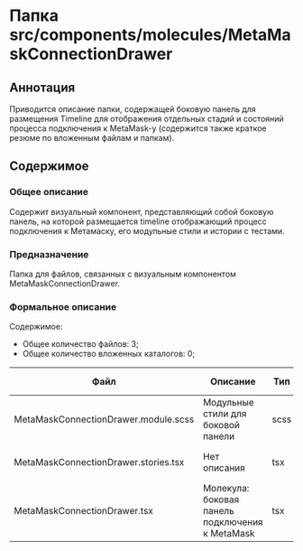 # Папка src/components/molecules/MetaMaskConnectionDrawer

## Аннотация

Приводится описание папки, содержащей боковую панель для размещения Timeline для отображения отдельных стадий и 
состояний процесса подключения к MetaMask-у (содержится также краткое резюме по вложенным файлам и папкам).

## Содержимое

### Общее описание

Содержит визуальный компонент, представляющий собой боковую панель, на которой размещается timeline отображающий 
процесс подключения к Метамаску, его модульные стили и истории с тестами.

### Предназначение

Папка для файлов, связанных с визуальным компонентом MetaMaskConnectionDrawer.

### Формальное описание

Содержимое:
* Общее количество файлов: 3;
* Общее количество вложенных каталогов: 0;

| Файл                                 | Описание                                        | Тип  | К-во строк | Последнее изменение | Звезды    |
|--------------------------------------|-------------------------------------------------|------|------------|---------------------|-----------|
| MetaMaskConnectionDrawer.module.scss | Модульные стили для боковой панели              | scss | 23         | 2025-05-20 20:52:01 | Нет звезд |
| MetaMaskConnectionDrawer.stories.tsx | Нет описания                                    | tsx  | 56         | 2025-05-12 22:02:12 | Нет звезд |
| MetaMaskConnectionDrawer.tsx         | Молекула: боковая панель подключения к MetaMask | tsx  | 112        | 2025-05-20 21:21:51 | ★★★☆☆     |

